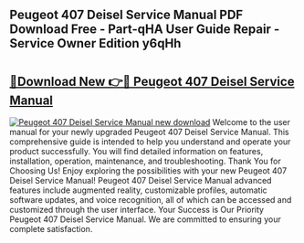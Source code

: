 ## Peugeot 407 Deisel Service Manual PDF Download Free - Part-qHA User Guide Repair - Service Owner Edition y6qHh

# <h2><a href="http://bc81613.oget.top/?id=Peugeot+407+Deisel+Service+Manual">🔗Download New 👉🔴 Peugeot 407 Deisel Service Manual</a></h2>

[![Peugeot 407 Deisel Service Manual new download](https://i.imgur.com/5g1atiW.png)](http://bc81613.oget.top/?id=Peugeot+407+Deisel+Service+Manual)
Welcome to the user manual for your newly upgraded Peugeot 407 Deisel Service Manual. This comprehensive guide is intended to help you understand and operate your product successfully. You will find detailed information on features, installation, operation, maintenance, and troubleshooting. Thank You for Choosing Us! Enjoy exploring the possibilities with your new Peugeot 407 Deisel Service Manual! Peugeot 407 Deisel Service Manual advanced features include augmented reality, customizable profiles, automatic software updates, and voice recognition, all of which can be accessed and customized through the user interface. Your Success is Our Priority Peugeot 407 Deisel Service Manual. We are committed to ensuring your complete satisfaction.
